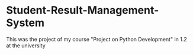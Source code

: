 # Student-Result-Management-System
This was the project of my course "Project on Python Development" in 1.2 at the university
